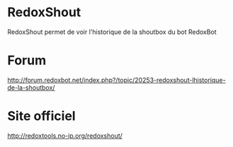 RedoxShout
==========

RedoxShout permet de voir l'historique de la shoutbox du bot RedoxBot

Forum
=====

http://forum.redoxbot.net/index.php?/topic/20253-redoxshout-lhistorique-de-la-shoutbox/

Site officiel
=============

http://redoxtools.no-ip.org/redoxshout/
